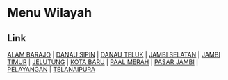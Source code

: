 # Menu Wilayah

## Link

[ALAM BARAJO](https://github.com/gigit-pemilu/pemilu-2024-15-jambi/tree/main/pilpres/hitung-suara/sub/15-jambi/sub/71-kota-jambi/sub/09-alam-barajo)
 | 
[DANAU SIPIN](https://github.com/gigit-pemilu/pemilu-2024-15-jambi/tree/main/pilpres/hitung-suara/sub/15-jambi/sub/71-kota-jambi/sub/10-danau-sipin)
 | 
[DANAU TELUK](https://github.com/gigit-pemilu/pemilu-2024-15-jambi/tree/main/pilpres/hitung-suara/sub/15-jambi/sub/71-kota-jambi/sub/06-danau-teluk)
 | 
[JAMBI SELATAN](https://github.com/gigit-pemilu/pemilu-2024-15-jambi/tree/main/pilpres/hitung-suara/sub/15-jambi/sub/71-kota-jambi/sub/02-jambi-selatan)
 | 
[JAMBI TIMUR](https://github.com/gigit-pemilu/pemilu-2024-15-jambi/tree/main/pilpres/hitung-suara/sub/15-jambi/sub/71-kota-jambi/sub/03-jambi-timur)
 | 
[JELUTUNG](https://github.com/gigit-pemilu/pemilu-2024-15-jambi/tree/main/pilpres/hitung-suara/sub/15-jambi/sub/71-kota-jambi/sub/08-jelutung)
 | 
[KOTA BARU](https://github.com/gigit-pemilu/pemilu-2024-15-jambi/tree/main/pilpres/hitung-suara/sub/15-jambi/sub/71-kota-jambi/sub/07-kota-baru)
 | 
[PAAL MERAH](https://github.com/gigit-pemilu/pemilu-2024-15-jambi/tree/main/pilpres/hitung-suara/sub/15-jambi/sub/71-kota-jambi/sub/11-paal-merah)
 | 
[PASAR JAMBI](https://github.com/gigit-pemilu/pemilu-2024-15-jambi/tree/main/pilpres/hitung-suara/sub/15-jambi/sub/71-kota-jambi/sub/04-pasar-jambi)
 | 
[PELAYANGAN](https://github.com/gigit-pemilu/pemilu-2024-15-jambi/tree/main/pilpres/hitung-suara/sub/15-jambi/sub/71-kota-jambi/sub/05-pelayangan)
 | 
[TELANAIPURA](https://github.com/gigit-pemilu/pemilu-2024-15-jambi/tree/main/pilpres/hitung-suara/sub/15-jambi/sub/71-kota-jambi/sub/01-telanaipura)

